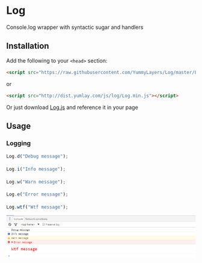 # Log
Console.log wrapper with syntactic sugar and handlers


## Installation
Add the following to your `<head>` section:
```html
<script src="https://raw.githubusercontent.com/YummyLayers/Log/master/Log.min.js"></script>
```
or
```html
<script src="http://dist.yumlay.com/js/log/Log.min.js"></script>
```
Or just download [Log.js](https://raw.githubusercontent.com/YummyLayers/Log/master/Log.min.js) and reference it in your page

## Usage

### Logging

```js
Log.d("Debug message");

Log.i("Info message");

Log.w("Warn message");

Log.e("Error message");

Log.wtf("Wtf message");
```
![Logging in Google Chrome console](https://raw.githubusercontent.com/YummyLayers/Log/dev/Demo/imgs/logging.png)
